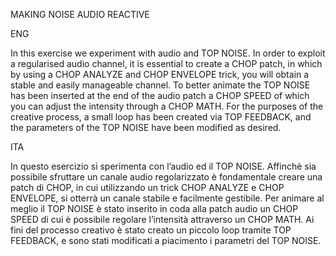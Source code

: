 ﻿MAKING NOISE AUDIO REACTIVE 


ENG

In this exercise we experiment with audio and TOP NOISE. In order to exploit a regularised audio channel, it is essential to create a CHOP patch, in which by using a CHOP ANALYZE and CHOP ENVELOPE trick, you will obtain a stable and easily manageable channel. To better animate the TOP NOISE has been inserted at the end of the audio patch a CHOP SPEED of which you can adjust the intensity through a CHOP MATH. For the purposes of the creative process, a small loop has been created via TOP FEEDBACK, and the parameters of the TOP NOISE have been modified as desired.

ITA

In questo esercizio si sperimenta con l’audio ed il TOP NOISE. Affinchè sia possibile sfruttare un canale audio regolarizzato è fondamentale creare una patch di CHOP, in cui utilizzando un trick CHOP ANALYZE e CHOP ENVELOPE, si otterrà un canale stabile e facilmente gestibile. Per animare al meglio il TOP NOISE è stato inserito in coda alla patch audio un CHOP SPEED di cui è possibile regolare l’intensità attraverso un CHOP MATH. Ai fini del processo creativo è stato creato un piccolo loop tramite TOP FEEDBACK, e sono stati modificati a piacimento i parametri del TOP NOISE.
